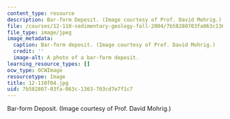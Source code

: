 ```yaml
---
content_type: resource
description: Bar-form Deposit. (Image courtesy of Prof. David Mohrig.)
file: /courses/12-110-sedimentary-geology-fall-2004/7b58280703fa063c1363703cd7e7f1c7_12-110f04.jpg
file_type: image/jpeg
image_metadata:
  caption: Bar-form deposit. (Image courtesy of Prof. David Mohrig.)
  credit: ''
  image-alt: A photo of a bar-form deposit.
learning_resource_types: []
ocw_type: OCWImage
resourcetype: Image
title: 12-110f04.jpg
uid: 7b582807-03fa-063c-1363-703cd7e7f1c7
---
```

Bar-form Deposit. (Image courtesy of Prof. David Mohrig.)

